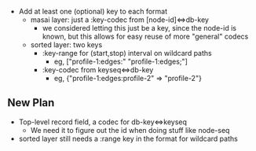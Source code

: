 - Add at least one (optional) key to each format
  - masai layer: just a :key-codec from [node-id]<=>db-key
    - we considered letting this just be a key, since the node-id is known, but this allows for easy reuse of more "general" codecs
  - sorted layer: two keys
    - :key-range for (start,stop) interval on wildcard paths
      - eg, ["profile-1:edges:" "profile-1:edges;"]
    - :key-codec from keyseq<=>db-key
      - eg, {"profile-1:edges:profile-2" => "profile-2"}









## New Plan
- Top-level record field, a codec for db-key<=>keyseq
  - We need it to figure out the id when doing stuff like node-seq
- sorted layer still needs a :range key in the format for wildcard paths
